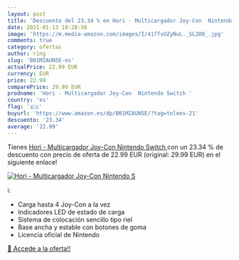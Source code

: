 ```yaml
---
layout: post
title: 'Descuento del 23.34 % en Hori - Multicargador Joy-Con  Nintendo S'
date: 2021-01-13 18:28:50
image: 'https://m.media-amazon.com/images/I/41ffvUZyNuL._SL200_.jpg'
comments: true
category: ofertas
author: ring
slug: 'B01MZAUN5E-es'
actualPrice: 22.99 EUR
currency: EUR
price: 22.99
comparePrice: 29.99 EUR
prodname: 'Hori - Multicargador Joy-Con  Nintendo Switch '
country: 'es'
flag: '🇪🇸'
buyurl: 'https://www.amazon.es/dp/B01MZAUN5E/?tag=tolees-21'
descuento: '23.34'
average: '22.99'
---
```


Tienes [Hori - Multicargador Joy-Con  Nintendo Switch ](https://www.amazon.es/dp/B01MZAUN5E/?tag=tolees-21) con un 23.34 % de descuento con precio de oferta de 22.99 EUR (original: 29.99 EUR) en el siguiente enlace!

[![Hori - Multicargador Joy-Con  Nintendo S](https://m.media-amazon.com/images/I/41ffvUZyNuL._SL200_.jpg)](https://www.amazon.es/dp/B01MZAUN5E/?tag=tolees-21)

ℹ️:

- Carga hasta 4 Joy-Con a la vez
- Indicadores LED de estado de carga
- Sistema de colocación sencillo tipo riel
- Base ancha y estable con botones de goma
- Licencia oficial de Nintendo

[🛒 Accede a la oferta!!](https://www.amazon.es/dp/B01MZAUN5E/?tag=tolees-21)
